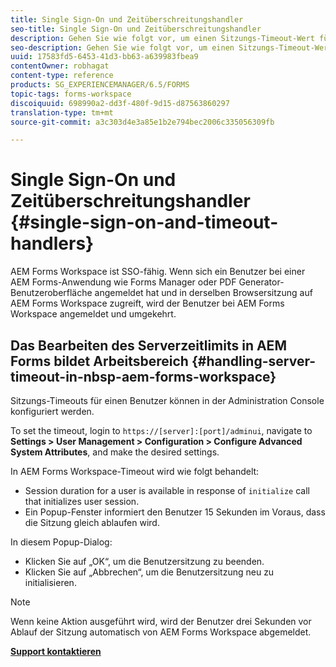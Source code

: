 ```yaml
---
title: Single Sign-On und Zeitüberschreitungshandler
seo-title: Single Sign-On und Zeitüberschreitungshandler
description: Gehen Sie wie folgt vor, um einen Sitzungs-Timeout-Wert für AEM Forms festzulegen.
seo-description: Gehen Sie wie folgt vor, um einen Sitzungs-Timeout-Wert für AEM Forms festzulegen.
uuid: 17583fd5-6453-41d3-bb63-a639983fbea9
contentOwner: robhagat
content-type: reference
products: SG_EXPERIENCEMANAGER/6.5/FORMS
topic-tags: forms-workspace
discoiquuid: 698990a2-dd3f-480f-9d15-d87563860297
translation-type: tm+mt
source-git-commit: a3c303d4e3a85e1b2e794bec2006c335056309fb

---
```



# Single Sign-On und Zeitüberschreitungshandler {#single-sign-on-and-timeout-handlers}

AEM Forms Workspace ist SSO-fähig. Wenn sich ein Benutzer bei einer AEM Forms-Anwendung wie Forms Manager oder PDF Generator-Benutzeroberfläche angemeldet hat und in derselben Browsersitzung auf AEM Forms Workspace zugreift, wird der Benutzer bei AEM Forms Workspace angemeldet und umgekehrt.

## Das Bearbeiten des Serverzeitlimits in AEM Forms bildet Arbeitsbereich {#handling-server-timeout-in-nbsp-aem-forms-workspace}

Sitzungs-Timeouts für einen Benutzer können in der Administration Console konfiguriert werden.

To set the timeout, login to `https://[server]:[port]/adminui`, navigate to **Settings > User Management > Configuration > Configure Advanced System Attributes**, and make the desired settings.

In AEM Forms Workspace-Timeout wird wie folgt behandelt:

* Session duration for a user is available in response of `initialize` call that initializes user session.
* Ein Popup-Fenster informiert den Benutzer 15 Sekunden im Voraus, dass die Sitzung gleich ablaufen wird.

In diesem Popup-Dialog:

* Klicken Sie auf „OK“, um die Benutzersitzung zu beenden.
* Klicken Sie auf „Abbrechen“, um die Benutzersitzung neu zu initialisieren.

>[!NOTE]
>
>Wenn keine Aktion ausgeführt wird, wird der Benutzer drei Sekunden vor Ablauf der Sitzung automatisch von AEM Forms Workspace abgemeldet.

**[Support kontaktieren](https://www.adobe.com/account/sign-in.supportportal.html)**

